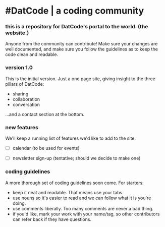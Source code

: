 # #DatCode | a coding community
### this is a repository for DatCode's portal to the world. (the website.)

Anyone from the community can contribute! Make sure your changes are well documented, and make sure you follow the guidelines as to keep the code clean and readable.

### version 1.0
This is the initial version. Just a one page site, giving insight to the three pillars of DatCode:
* sharing
* collaboration
* conversation

...and a contact section at the bottom.
    
### new features
We'll keep a running list of features we'd like to add to the site.
- [ ] calendar (to be used for events)
- [ ] newsletter sign-up (tentative; should we decide to make one)


### coding guidelines
A more thorough set of coding guidelines soon come. For starters:
* keep it neat and readable. That means use your tabs.
* use nouns so it's easier to read and we can follow what it is you're doing.
* use comments liberally. Too many comments are never a bad thing.
* if you'd like, mark your work with your name/tag, so other contributors can refer back if they have questions.
   
